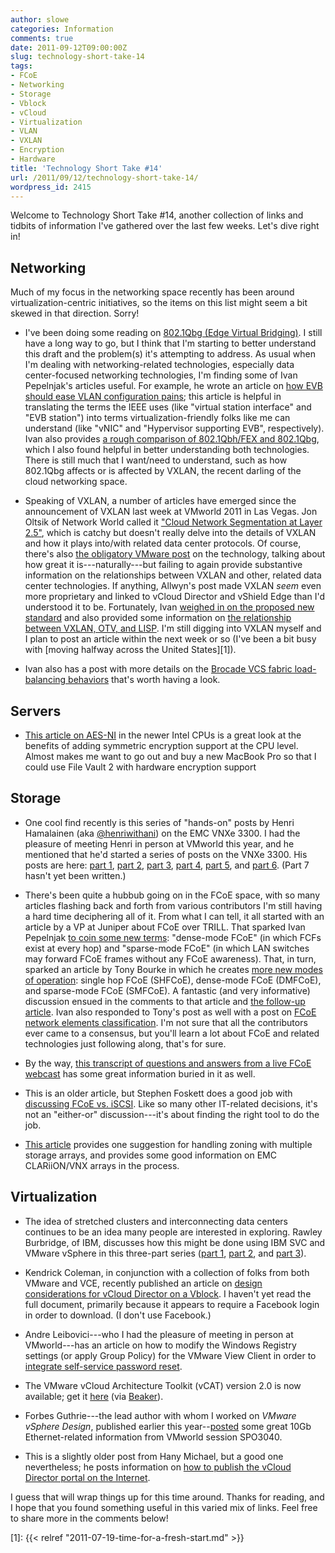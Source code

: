 ```yaml
---
author: slowe
categories: Information
comments: true
date: 2011-09-12T09:00:00Z
slug: technology-short-take-14
tags:
- FCoE
- Networking
- Storage
- Vblock
- vCloud
- Virtualization
- VLAN
- VXLAN
- Encryption
- Hardware
title: 'Technology Short Take #14'
url: /2011/09/12/technology-short-take-14/
wordpress_id: 2415
---
```


Welcome to Technology Short Take #14, another collection of links and tidbits of information I've gathered over the last few weeks. Let's dive right in!

## Networking

Much of my focus in the networking space recently has been around virtualization-centric initiatives, so the items on this list might seem a bit skewed in that direction. Sorry!

* I've been doing some reading on [802.1Qbg (Edge Virtual Bridging)](http://www.ieee802.org/1/pages/802.1bg.html). I still have a long way to go, but I think that I'm starting to better understand this draft and the problem(s) it's attempting to address. As usual when I'm dealing with networking-related technologies, especially data center-focused networking technologies, I'm finding some of Ivan Pepelnjak's articles useful. For example, he wrote an article on [how EVB should ease VLAN configuration pains](http://blog.ioshints.info/2011/05/edge-virtual-bridging-evb-8021qbg-eases.html); this article is helpful in translating the terms the IEEE uses (like "virtual station interface" and "EVB station") into terms virtualization-friendly folks like me can understand (like "vNIC" and "Hypervisor supporting EVB", respectively). Ivan also provides [a rough comparison of 802.1Qbh/FEX and 802.1Qbg](http://blog.ioshints.info/2011/08/vm-fex-how-convoluted-can-you-get.html), which I also found helpful in better understanding both technologies. There is still much that I want/need to understand, such as how 802.1Qbg affects or is affected by VXLAN, the recent darling of the cloud networking space.

* Speaking of VXLAN, a number of articles have emerged since the announcement of VXLAN last week at VMworld 2011 in Las Vegas. Jon Oltsik of Network World called it ["Cloud Network Segmentation at Layer 2.5"](http://www.networkworld.com/community/blog/vmware-vxlan-cloud-network-segmentation-over-), which is catchy but doesn't really delve into the details of VXLAN and how it plays into/with related data center protocols. Of course, there's also [the obligatory VMware post](http://communities.vmware.com/community/vmtn/cto/security-and-networking/blog/2011/09/06/vxlans-and-the-cloud-infrastructure-suite) on the technology, talking about how great it is---naturally---but failing to again provide substantive information on the relationships between VXLAN and other, related data center technologies. If anything, Allwyn's post made VXLAN _seem_ even more proprietary and linked to vCloud Director and vShield Edge than I'd understood it to be. Fortunately, Ivan [weighed in on the proposed new standard](http://blog.ioshints.info/2011/08/finally-mac-over-ip-based-vcloud.html) and also provided some information on [the relationship between VXLAN, OTV, and LISP](http://blog.ioshints.info/2011/09/vxlan-otv-and-lisp.html). I'm still digging into VXLAN myself and I plan to post an article within the next week or so (I've been a bit busy with [moving halfway across the United States][1]).

* Ivan also has a post with more details on the [Brocade VCS fabric load-balancing behaviors](http://blog.ioshints.info/2011/04/brocade-vcs-fabric-has-almost-perfect.html) that's worth having a look.

## Servers

* [This article on AES-NI](http://datacenteroverlords.com/2011/09/07/aes-ni-pimp-your-aes/) in the newer Intel CPUs is a great look at the benefits of adding symmetric encryption support at the CPU level. Almost makes me want to go out and buy a new MacBook Pro so that I could use File Vault 2 with hardware encryption support

## Storage

* One cool find recently is this series of "hands-on" posts by Henri Hamalainen (aka [@henriwithani](http://twitter.com/henriwithani)) on the EMC VNXe 3300. I had the pleasure of meeting Henri in person at VMworld this year, and he mentioned that he'd started a series of posts on the VNXe 3300. His posts are here: [part 1](http://henriwithani.wordpress.com/2011/08/18/hands-on-with-vnxe-3300-part-1/), [part 2](http://henriwithani.wordpress.com/2011/08/22/hands-on-with-vnxe-3300-part-2/), [part 3](http://henriwithani.wordpress.com/2011/08/23/hands-on-with-vnxe-3300-part-3/), [part 4](http://henriwithani.wordpress.com/2011/09/02/hands-on-with-vnxe-3300-part-4/), [part 5](http://henriwithani.wordpress.com/2011/09/07/hands-on-with-vnxe-3300-part-5/), and [part 6](http://henriwithani.wordpress.com/2011/09/08/hands-on-with-vnxe-3300-part-6/). (Part 7 hasn't yet been written.)

* There's been quite a hubbub going on in the FCoE space, with so many articles flashing back and forth from various contributors I'm still having a hard time deciphering all of it. From what I can tell, it all started with an article by a VP at Juniper about FCoE over TRILL. That sparked Ivan Pepelnjak [to coin some new terms](http://blog.ioshints.info/2011/06/fcoe-over-trill-this-time-from-juniper.html): "dense-mode FCoE" (in which FCFs exist at every hop) and "sparse-mode FCoE" (in which LAN switches may forward FCoE frames without any FCoE awareness). That, in turn, sparked an article by Tony Bourke in which he creates [more new modes of operation](http://datacenteroverlords.com/2011/08/16/jinkies-its-an-fcoe-mystery/): single hop FCoE (SHFCoE), dense-mode FCoE (DMFCoE), and sparse-mode FCoE (SMFCoE). A fantastic (and very informative) discussion ensued in the comments to that article and [the follow-up article](http://datacenteroverlords.com/2011/08/25/the-case-for-fcoe-terminology/). Ivan also responded to Tony's post as well with a post on [FCoE network elements classification](http://blog.ioshints.info/2011/08/fcoe-networking-elements-classification.html). I'm not sure that all the contributors ever came to a consensus, but you'll learn a lot about FCoE and related technologies just following along, that's for sure.

* By the way, [this transcript of questions and answers from a live FCoE webcast](https://supportforums.cisco.com/docs/DOC-15882) has some great information buried in it as well.

* This is an older article, but Stephen Foskett does a good job with [discussing FCoE vs. iSCSI](http://blog.fosketts.net/2011/05/20/fcoe-iscsi-convergence-ethernet/). Like so many other IT-related decisions, it's not an "either-or" discussion---it's about finding the right tool to do the job.

* [This article](http://goingvirtual.wordpress.com/2011/09/09/how-i-zone-vnx-storage-arrays/) provides one suggestion for handling zoning with multiple storage arrays, and provides some good information on EMC CLARiiON/VNX arrays in the process.

## Virtualization

* The idea of stretched clusters and interconnecting data centers continues to be an idea many people are interested in exploring. Rawley Burbridge, of IBM, discusses how this might be done using IBM SVC and VMware vSphere in this three-part series ([part 1](http://virtualstoragespeak.wordpress.com/2011/05/25/bridging-datacenters-with-vmware-vsphere-and-ibm-san-volume-controller---part-1/), [part 2](http://virtualstoragespeak.wordpress.com/2011/05/27/bridging-datacenters-with-vmware-vsphere-and-ibm-san-volume-controller---part-2/), and [part 3](http://virtualstoragespeak.wordpress.com/2011/06/21/bridging-datacenters-with-vmware-vsphere-and-ibm-san-volume-controller---part-3/)).

* Kendrick Coleman, in conjunction with a collection of folks from both VMware and VCE, recently published an article on [design considerations for vCloud Director on a Vblock](http://www.kendrickcoleman.com/index.php?/Tech-Blog/vcloud-director-on-vblock-design-considerations.html). I haven't yet read the full document, primarily because it appears to require a Facebook login in order to download. (I don't use Facebook.)

* Andre Leibovici---who I had the pleasure of meeting in person at VMworld---has an article on how to modify the Windows Registry settings (or apply Group Policy) for the VMware View Client in order to [integrate self-service password reset](http://myvirtualcloud.net/?p=1754).

* The VMware vCloud Architecture Toolkit (vCAT) version 2.0 is now available; get it [here](http://www.vmware.com/cloud-computing/cloud-architecture/vcat-toolkit.html) (via [Beaker](http://www.rationalsurvivability.com/blog)).

* Forbes Guthrie---the lead author with whom I worked on _VMware vSphere Design_, published earlier this year--[posted](http://www.vReference.com/2011/08/29/vmworld-spo3040-best-practises-using-10gbe-for-vsphere-5-0/) some great 10Gb Ethernet-related information from VMworld session SPO3040.

* This is a slightly older post from Hany Michael, but a good one nevertheless; he posts information on [how to publish the vCloud Director portal on the Internet](http://www.hypervizor.com/2011/07/publishing-the-vcloud-director-portal-on-the-internet/).

I guess that will wrap things up for this time around. Thanks for reading, and I hope that you found something useful in this varied mix of links. Feel free to share more in the comments below!

[1]: {{< relref "2011-07-19-time-for-a-fresh-start.md" >}}
